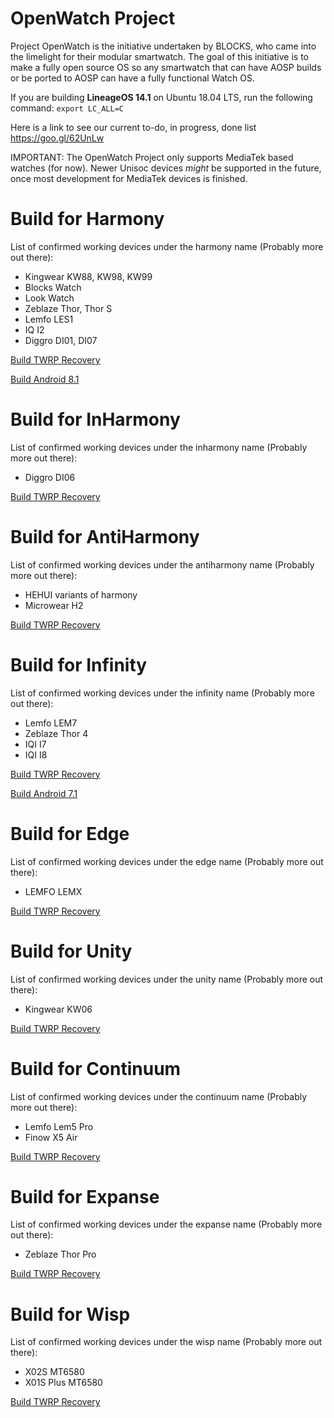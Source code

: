 # OpenWatch Project
Project OpenWatch is the initiative undertaken by BLOCKS, who came into the limelight for their modular smartwatch. The goal of this initiative is to make a fully open source OS so any smartwatch that can have AOSP builds or be ported to AOSP can have a fully functional Watch OS.

If you are building **LineageOS 14.1** on Ubuntu 18.04 LTS, run the following command: `export LC_ALL=C`

Here is a link to see our current to-do, in progress, done list https://goo.gl/62UnLw

IMPORTANT: The OpenWatch Project only supports MediaTek based watches (for now). Newer Unisoc devices *might* be supported in the future, once most development for MediaTek devices is finished.

# Build for Harmony

List of confirmed working devices under the harmony name (Probably more out there):
* Kingwear KW88, KW98, KW99
* Blocks Watch
* Look Watch
* Zeblaze Thor, Thor S
* Lemfo LES1
* IQ I2
* Diggro DI01, DI07

[Build TWRP Recovery](https://github.com/OpenWatchProject/readme/blob/master/harmony/twrp.md)

[Build Android 8.1](https://github.com/OpenWatchProject/readme/blob/master/harmony/android-8.1.md)

# Build for InHarmony

List of confirmed working devices under the inharmony name (Probably more out there):
* Diggro DI06

[Build TWRP Recovery](https://github.com/OpenWatchProject/readme/blob/master/inharmony/twrp.md)

# Build for AntiHarmony

List of confirmed working devices under the antiharmony name (Probably more out there):
* HEHUI variants of harmony
* Microwear H2

[Build TWRP Recovery](https://github.com/OpenWatchProject/readme/blob/master/antiharmony/twrp.md)

# Build for Infinity

List of confirmed working devices under the infinity name (Probably more out there):
* Lemfo LEM7
* Zeblaze Thor 4
* IQI I7
* IQI I8

[Build TWRP Recovery](https://github.com/OpenWatchProject/readme/blob/master/infinity/twrp.md)

[Build Android 7.1](https://github.com/OpenWatchProject/readme/blob/master/infinity/android-7.1.md)

# Build for Edge

List of confirmed working devices under the edge name (Probably more out there):
* LEMFO LEMX

[Build TWRP Recovery](https://github.com/OpenWatchProject/readme/blob/master/edge/twrp.md)

# Build for Unity

List of confirmed working devices under the unity name (Probably more out there):
* Kingwear KW06

[Build TWRP Recovery](https://github.com/OpenWatchProject/readme/blob/master/unity/twrp.md)

# Build for Continuum

List of confirmed working devices under the continuum name (Probably more out there):
* Lemfo Lem5 Pro
* Finow X5 Air

[Build TWRP Recovery](https://github.com/OpenWatchProject/readme/blob/master/continuum/twrp.md)

# Build for Expanse

List of confirmed working devices under the expanse name (Probably more out there):
* Zeblaze Thor Pro

[Build TWRP Recovery](https://github.com/OpenWatchProject/readme/blob/master/expanse/twrp.md)

# Build for Wisp

List of confirmed working devices under the wisp name (Probably more out there):
* X02S MT6580
* X01S Plus MT6580

[Build TWRP Recovery](https://github.com/OpenWatchProject/readme/blob/master/wisp/twrp.md)

